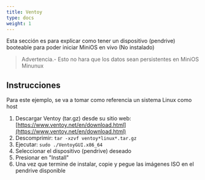 ```yaml
---
title: Ventoy
type: docs
weight: 1
---
```

Esta sección es para explicar como tener un dispositivo (pendrive) booteable para poder iniciar MiniOS en vivo (No instalado)

> Advertencia.- Esto no hara que los datos sean persistentes en MiniOS Minunux

## Instrucciones 

Para este ejemplo, se va a tomar como referencia un sistema Linux como host
1. Descargar Ventoy (tar.gz) desde su sitio web: [https://www.ventoy.net/en/download.html](https://www.ventoy.net/en/download.html)
2. Descomprimir: ```tar -xzvf ventoy*linux*.tar.gz```
3. Ejecutar: ```sudo ./VentoyGUI.x86_64```
4. Seleccionar el dispositivo (pendrive) deseado
5. Presionar en "Install"
6. Una vez que termine de instalar, copie y pegue las imágenes ISO en el pendrive disponible

